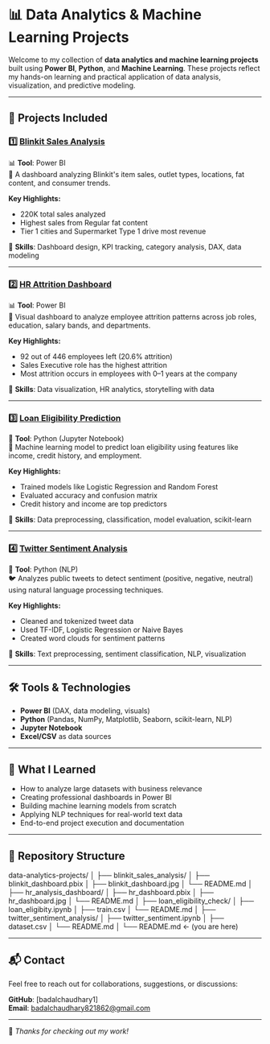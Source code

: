 # 📊 Data Analytics & Machine Learning Projects

Welcome to my collection of **data analytics and machine learning projects** built using **Power BI**, **Python**, and **Machine Learning**. These projects reflect my hands-on learning and practical application of data analysis, visualization, and predictive modeling.

---

## 📁 Projects Included

### 1️⃣ [Blinkit Sales Analysis](./blinkit_sales_analysis/README.md)
📊 **Tool**: Power BI  
🛒 A dashboard analyzing Blinkit's item sales, outlet types, locations, fat content, and consumer trends.

**Key Highlights:**
- 220K total sales analyzed
- Highest sales from Regular fat content
- Tier 1 cities and Supermarket Type 1 drive most revenue

📌 **Skills**: Dashboard design, KPI tracking, category analysis, DAX, data modeling

---

### 2️⃣ [HR Attrition Dashboard](./hr_analysis_dashboard/README.md)
📊 **Tool**: Power BI  
👥 Visual dashboard to analyze employee attrition patterns across job roles, education, salary bands, and departments.

**Key Highlights:**
- 92 out of 446 employees left (20.6% attrition)
- Sales Executive role has the highest attrition
- Most attrition occurs in employees with 0–1 years at the company

📌 **Skills**: Data visualization, HR analytics, storytelling with data

---

### 3️⃣ [Loan Eligibility Prediction](./loan_eligibility_check/README.md)
🧠 **Tool**: Python (Jupyter Notebook)  
🏦 Machine learning model to predict loan eligibility using features like income, credit history, and employment.

**Key Highlights:**
- Trained models like Logistic Regression and Random Forest
- Evaluated accuracy and confusion matrix
- Credit history and income are top predictors

📌 **Skills**: Data preprocessing, classification, model evaluation, scikit-learn

---

### 4️⃣ [Twitter Sentiment Analysis](./twitter_sentiment_analysis/README.md)
🧠 **Tool**: Python (NLP)  
🐦 Analyzes public tweets to detect sentiment (positive, negative, neutral) using natural language processing techniques.

**Key Highlights:**
- Cleaned and tokenized tweet data
- Used TF-IDF, Logistic Regression or Naive Bayes
- Created word clouds for sentiment patterns

📌 **Skills**: Text preprocessing, sentiment classification, NLP, visualization

---

## 🛠 Tools & Technologies

- **Power BI** (DAX, data modeling, visuals)
- **Python** (Pandas, NumPy, Matplotlib, Seaborn, scikit-learn, NLP)
- **Jupyter Notebook**
- **Excel/CSV** as data sources

---

## 🎯 What I Learned

- How to analyze large datasets with business relevance
- Creating professional dashboards in Power BI
- Building machine learning models from scratch
- Applying NLP techniques for real-world text data
- End-to-end project execution and documentation

---

## 📂 Repository Structure

data-analytics-projects/
│
├── blinkit_sales_analysis/
│ ├── blinkit_dashboard.pbix
│ ├── blinkit_dashboard.jpg
│ └── README.md
│
├── hr_analysis_dashboard/
│ ├── hr_dashboard.pbix
│ ├── hr_dashboard.jpg
│ └── README.md
│
├── loan_eligibility_check/
│ ├── loan_eligibity.ipynb
│ ├── train.csv
│ └── README.md
│
├── twitter_sentiment_analysis/
│ ├── twitter_sentiment.ipynb
│ ├── dataset.csv
│ └── README.md
│
└── README.md ← (you are here)



---

## 📬 Contact

Feel free to reach out for collaborations, suggestions, or discussions:

**GitHub**: [badalchaudhary1]  
**Email**: badalchaudhary821862@gmail.com

---

🚀 *Thanks for checking out my work!*
